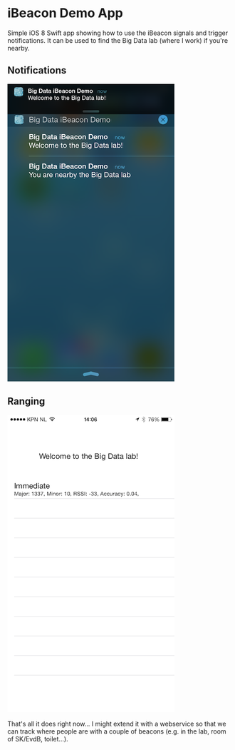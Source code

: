 iBeacon Demo App
================
Simple iOS 8 Swift app showing how to use the iBeacon signals and trigger notifications. 
It can be used to find the Big Data lab (where I work) if you're nearby.

## Notifications
![GitHub Logo](notifications.PNG)

## Ranging
![GitHub Logo](ranging.PNG)

That's all it does right now... I might extend it with a webservice so that we can track where people are with a couple of beacons (e.g. in the lab, room of SK/EvdB, toilet...).


